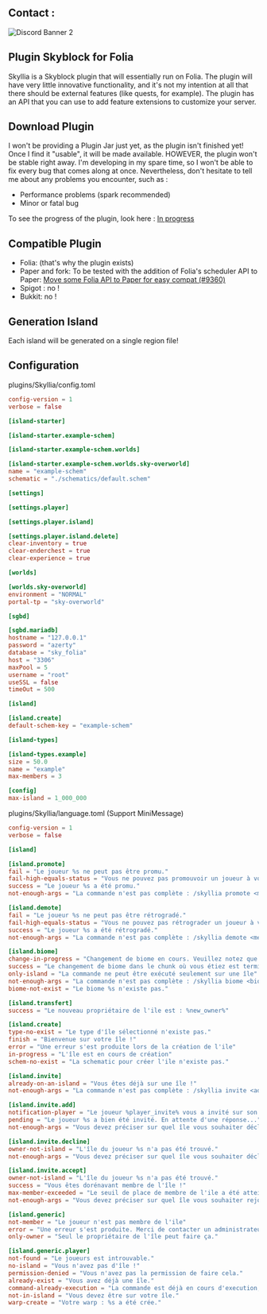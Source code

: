 ## Contact :
<img src="https://discord.com/api/guilds/1196471429936463943/widget.png?style=banner2" alt="Discord Banner 2"/>

## Plugin Skyblock for Folia

Skyllia is a Skyblock plugin that will essentially run on Folia.
The plugin will have very little innovative functionality, and it's not my intention at all that there should be
external features (like quests, for example).
The plugin has an API that you can use to add feature extensions to customize your server.

## Download Plugin

I won't be providing a Plugin Jar just yet, as the plugin isn't finished yet! Once I find it "usable", it will be made
available.
HOWEVER, the plugin won't be stable right away. I'm developing in my spare time, so I won't be able to fix every bug
that comes along at once. Nevertheless, don't hesitate to tell me about any problems you encounter, such as :

- Performance problems (spark recommended)
- Minor or fatal bug

To see the progress of the plugin, look here : [In progress](https://github.com/Euphillya/Skyllia/issues/3)

## Compatible Plugin

- Folia: (that's why the plugin exists)
- Paper and fork: To be tested with the addition of Folia's scheduler API to
  Paper: [Move some Folia API to Paper for easy compat (#9360)](https://github.com/PaperMC/Paper/commit/d6d4c78e7d88f3fcd274bceab1e6b022224096ef)
- Spigot : no !
- Bukkit: no !

## Generation Island

Each island will be generated on a single region file!

## Configuration

plugins/Skyllia/config.toml

```toml
config-version = 1
verbose = false

[island-starter]

[island-starter.example-schem]

[island-starter.example-schem.worlds]

[island-starter.example-schem.worlds.sky-overworld]
name = "example-schem"
schematic = "./schematics/default.schem"

[settings]

[settings.player]

[settings.player.island]

[settings.player.island.delete]
clear-inventory = true
clear-enderchest = true
clear-experience = true

[worlds]

[worlds.sky-overworld]
environment = "NORMAL"
portal-tp = "sky-overworld"

[sgbd]

[sgbd.mariadb]
hostname = "127.0.0.1"
password = "azerty"
database = "sky_folia"
host = "3306"
maxPool = 5
username = "root"
useSSL = false
timeOut = 500

[island]

[island.create]
default-schem-key = "example-schem"

[island-types]

[island-types.example]
size = 50.0
name = "example"
max-members = 3

[config]
max-island = 1_000_000

```

plugins/Skyllia/language.toml (Support MiniMessage)

```toml
config-version = 1
verbose = false

[island]

[island.promote]
fail = "Le joueur %s ne peut pas être promu."
fail-high-equals-status = "Vous ne pouvez pas promouvoir un joueur à votre rang ou d'un rang plus élevé."
success = "Le joueur %s a été promu."
not-enough-args = "La commande n'est pas complète : /skyllia promote <member>"

[island.demote]
fail = "Le joueur %s ne peut pas être rétrogradé."
fail-high-equals-status = "Vous ne pouvez pas rétrograder un joueur à votre rang ou celui au dessus."
success = "Le joueur %s a été rétrogradé."
not-enough-args = "La commande n'est pas complète : /skyllia demote <member>"

[island.biome]
change-in-progress = "Changement de biome en cours. Veuillez notez que ça prends du temps... Un message vous avertira quand le processus sera achevé."
success = "Le changement de biome dans le chunk où vous étiez est terminé !"
only-island = "La commande ne peut être exécuté seulement sur une île"
not-enough-args = "La commande n'est pas complète : /skyllia biome <biome>"
biome-not-exist = "Le biome %s n'existe pas."

[island.transfert]
success = "Le nouveau propriétaire de l'ile est : %new_owner%"

[island.create]
type-no-exist = "Le type d'île sélectionné n'existe pas."
finish = "Bienvenue sur votre île !"
error = "Une erreur s'est produite lors de la création de l'ile"
in-progress = "L'île est en cours de création"
schem-no-exist = "La schematic pour créer l'ile n'existe pas."

[island.invite]
already-on-an-island = "Vous êtes déjà sur une île !"
not-enough-args = "La commande n'est pas complète : /skyllia invite <add/accept/decline> <player/island_owner>"

[island.invite.add]
notification-player = "Le joueur %player_invite% vous a invité sur son île. Pour accepter : /skyllia invite accept %player_invite%. Pour décliner : /skyllia invite decline %player_invite%"
pending = "Le joueur %s a bien été invité. En attente d'une réponse..."
not-enough-args = "Vous devez préciser sur quel île vous souhaiter décliner : /skyllia invite add <player>"

[island.invite.decline]
owner-not-island = "L'île du joueur %s n'a pas été trouvé."
not-enough-args = "Vous devez préciser sur quel île vous souhaiter décliner : /skyllia invite decline <island_owner>"

[island.invite.accept]
owner-not-island = "L'île du joueur %s n'a pas été trouvé."
success = "Vous êtes dorénavant membre de l'île !"
max-member-exceeded = "Le seuil de place de membre de l'ile a été atteints. Vous ne pouvez pas rejoindre l'île."
not-enough-args = "Vous devez préciser sur quel île vous souhaiter rejoindre : /skyllia invite accept <island_owner>"

[island.generic]
not-member = "Le joueur n'est pas membre de l'ile"
error = "Une erreur s'est produite. Merci de contacter un administrateur."
only-owner = "Seul le propriétaire de l'île peut faire ça."

[island.generic.player]
not-found = "Le joueurs est introuvable."
no-island = "Vous n'avez pas d'île !"
permission-denied = "Vous n'avez pas la permission de faire cela."
already-exist = "Vous avez déjà une île."
command-already-execution = "La commande est déjà en cours d'execution, veuillez patienter quelques instants."
not-in-island = "Vous devez être sur votre île."
warp-create = "Votre warp : %s a été crée."

```